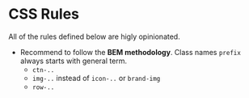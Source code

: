 # CSS Rules

All of the rules defined below are higly opinionated.

- Recommend to follow the **BEM methodology**. Class names `prefix` always starts with general term.
  - `ctn-..`
  - `img-..` instead of `icon-..` or `brand-img`
  - `row-..`
